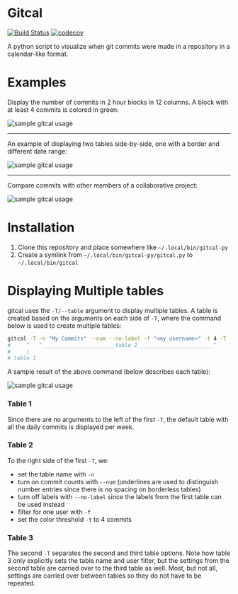 # Gitcal
[![Build Status](https://www.travis-ci.com/WiLGYSeF/gitcal.svg?branch=master)](https://www.travis-ci.com/WiLGYSeF/gitcal)
[![codecov](https://codecov.io/gh/WiLGYSeF/gitcal/branch/master/graph/badge.svg?token=R4FFV0ZCGB)](https://codecov.io/gh/WiLGYSeF/gitcal)

A python script to visualize when git commits were made in a repository in a calendar-like format.

# Examples

Display the number of commits in 2 hour blocks in 12 columns. A block with at least 4 commits is colored in green:

![sample gitcal usage](https://github.com/WiLGYSeF/gitcal/docs/images/sample-gitcal.png)

---

An example of displaying two tables side-by-side, one with a border and different date range:

![sample gitcal usage](https://github.com/WiLGYSeF/gitcal/docs/images/sample-gitcal-table-mix.png)

---

Compare commits with other members of a collaborative project:

![sample gitcal usage](https://github.com/WiLGYSeF/gitcal/docs/images/sample-gitcal-all-users.png)

# Installation

1. Clone this repository and place somewhere like `~/.local/bin/gitcal-py`
2. Create a symlink from `~/.local/bin/gitcal-py/gitcal.py` to `~/.local/bin/gitcal`

# Displaying Multiple tables

gitcal uses the `-T/--table` argument to display multiple tables.
A table is created based on the arguments on each side of `-T`, where the command below is used to create multiple tables:

```bash
gitcal -T -n "My Commits" --num --no-label -f "<my username>" -t 4 -T -n "Partner 1" -f "<partner 1>" -f "<also partner 1>"
#     ^   ^_______________________table 2________________________^    ^______________________table 3______________________^
#     |
# table 1
```

A sample result of the above command (below describes each table):

![sample gitcal usage](https://github.com/WiLGYSeF/gitcal/docs/images/sample-gitcal-multiple-tables.png)

### Table 1

Since there are no arguments to the left of the first `-T`, the default table with all the daily commits is displayed per week.

### Table 2

To the right side of the first `-T`, we:
- set the table name with `-n`
- turn on commit counts with `--num` (underlines are used to distinguish number entries since there is no spacing on borderless tables)
- turn off labels with `--no-label` since the labels from the first table can be used instead
- filter for one user with `-f`
- set the color threshold `-t` to 4 commits

### Table 3

The second `-T` separates the second and third table options.
Note how table 3 only explicitly sets the table name and user filter, but the settings from the second table are carried over to the third table as well.
Most, but not all, settings are carried over between tables so they do not have to be repeated.
